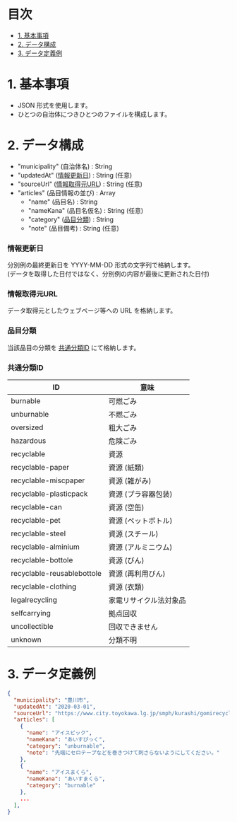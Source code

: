 # 目次

* [1. 基本事項](#1-基本事項)
* [2. データ構成](#2-データ構成)
* [3. データ定義例](#3-データ定義例)

# 1. 基本事項

* JSON 形式を使用します。
* ひとつの自治体につきひとつのファイルを構成します。

# 2. データ構成

* "municipality" (自治体名) : String
* "updatedAt" ([情報更新日](#情報更新日)) : String (任意)
* "sourceUrl" ([情報取得元URL](#情報取得元URL)) : String (任意)
* "articles" (品目情報の並び) : Array
  * "name" (品目名) : String
  * "nameKana" (品目名仮名) : String (任意)
  * "category" ([品目分類](#品目分類)) : String
  * "note" (品目備考) : String (任意)

### 情報更新日

分別例の最終更新日を YYYY-MM-DD 形式の文字列で格納します。  
(データを取得した日付ではなく、分別例の内容が最後に更新された日付)

### 情報取得元URL

データ取得元としたウェブページ等への URL を格納します。

### 品目分類

当該品目の分類を [共通分類ID](#共通分類ID) にて格納します。

### 共通分類ID

ID                         | 意味
---------------------------|--------------------------
burnable                   | 可燃ごみ
unburnable                 | 不燃ごみ
oversized                  | 粗大ごみ
hazardous                  | 危険ごみ
recyclable                 | 資源
recyclable-paper           | 資源 (紙類)
recyclable-miscpaper       | 資源 (雑がみ)
recyclable-plasticpack     | 資源 (プラ容器包装)
recyclable-can             | 資源 (空缶)
recyclable-pet             | 資源 (ペットボトル)
recyclable-steel           | 資源 (スチール)
recyclable-alminium        | 資源 (アルミニウム)
recyclable-bottole         | 資源 (びん)
recyclable-reusablebottole | 資源 (再利用びん)
recyclable-clothing        | 資源 (衣類)
legalrecycling             | 家電リサイクル法対象品
selfcarrying               | 拠点回収
uncollectible              | 回収できません
unknown                    | 分類不明

# 3. データ定義例

```json
{
  "municipality": "豊川市",
  "updatedAt": "2020-03-01",
  "sourceUrl": "https://www.city.toyokawa.lg.jp/smph/kurashi/gomirecycle/gomihayamihyo/index.html",
  "articles": [
    {
      "name": "アイスピック",
      "nameKana": "あいすぴっく",
      "category": "unburnable",
      "note": "先端にセロテープなどを巻きつけて刺さらないようにしてください。"
    },
    {
      "name": "アイスまくら",
      "nameKana": "あいすまくら",
      "category": "burnable"
    },
    ...
  ],
}
```
